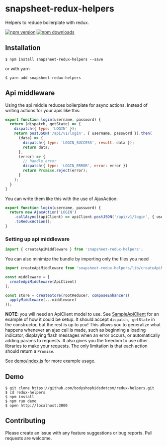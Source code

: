 # snapsheet-redux-helpers

Helpers to reduce boilerplate with redux.

[![npm version](https://img.shields.io/npm/v/snapsheet-redux-helpers.svg?style=flat-square)](https://www.npmjs.com/package/snapsheet-redux-helpers)
[![npm downloads](https://img.shields.io/npm/dm/snapsheet-redux-helpers.svg?style=flat-square)](https://www.npmjs.com/package/snapsheet-redux-helpers)

## Installation

    $ npm install snapsheet-redux-helpers --save

  or with yarn

    $ yarn add snapsheet-redux-helpers

## Api middleware
Using the api middle reduces boilerplate for async actions. Instead of writing actions for your apis like this:

```javascript
export function login(username, password) {
  return (dispatch, getState) => {
    dispatch({ type: 'LOGIN' });
    return postJSON('/api/v1/login', { username, password }).then(
      (data) => {
        dispatch({ type: 'LOGIN_SUCCESS', result: data });
        return data;
      },
      (error) => {
        // handle error
        dispatch({ type: 'LOGIN_ERROR', error: error })
        return Promise.reject(error);
      }
    );
  }
}
```

You can write them like this with the use of AjaxAction:

```javascript
export function login(username, password) {
  return new AjaxAction('LOGIN')
    .callAsync((apiClient) => apiClient.postJSON('/api/v1/login', { username, password }))
    .toReduxAction();
}
```

### Setting up api middleware
```javascript
import { createApiMiddleware } from 'snapsheet-redux-helpers';
```

You can also minimize the bundle by importing only the files you need

```javascript
import createApiMiddleware from 'snapsheet-redux-helpers/lib/createApiMiddleware';
```


```javascript
const middleware = [
  createApiMiddleware(ApiClient)
];

const store = createStore(rootReducer, composeEnhancers(
  applyMiddleware(...middleware)
));
```

**NOTE**: you will need an ApiClient model to use. See [SampleApiClient](https://github.com/bodyshopbidsdotcom/redux-helpers/blob/master/demo/SampleApiClient.js) for
an example of how it could be setup. It should accept `dispatch, getState` in the constructor, but the rest is up to you! This allows you to generalize what happens whenever an ajax call is made, such as beginning a loading indicator,
displaying flash messages when an error occurs, or automatically adding params to requests. It also
gives you the freedom to use other libraries to make your requests. The only limitation is that each
action should return a `Promise`.

See [demo/index.js](https://github.com/bodyshopbidsdotcom/redux-helpers/blob/master/demo/index.js) for more example usage.

## Demo

    $ git clone https://github.com/bodyshopbidsdotcom/redux-helpers.git
    $ cd redux-helpers
    $ npm install
    $ npm run demo
    $ open http://localhost:3000

## Contributing
Please create an issue with any feature suggestions or bug reports. Pull requests are welcome.
